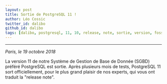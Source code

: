 ```yaml
---
layout: post
title: Sortie de PostgreSQL 11 !
author: Léo Cossic
twitter_id: dalibo
github_id: dalibo
tags: [dalibo, postgresql, 11, 10, release, note, sortie, version, foss, floss, 2018]
---
```


---

*Paris, le 19 octobre 2018*

La version 11 de notre Système de Gestion de Base de Donnée (SGBD) préféré PostgreSQL est sortie. Après plusieurs mois de tests, PostgreSQL 11 sort officiellement, pour le plus grand plaisir de nos experts, qui vous ont traduit la "release note".

<!--MORE-->

